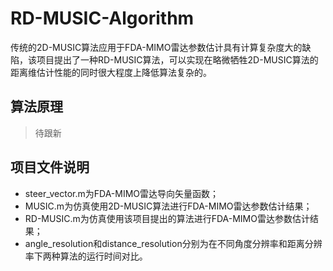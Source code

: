 # RD-MUSIC-Algorithm
传统的2D-MUSIC算法应用于FDA-MIMO雷达参数估计具有计算复杂度大的缺陷，该项目提出了一种RD-MUSIC算法，可以实现在略微牺牲2D-MUSIC算法的距离维估计性能的同时很大程度上降低算法复杂的。

## 算法原理

> 待跟新

## 项目文件说明

* steer_vector.m为FDA-MIMO雷达导向矢量函数；
* MUSIC.m为仿真使用2D-MUSIC算法进行FDA-MIMO雷达参数估计结果；
* RD-MUSIC.m为仿真使用该项目提出的算法进行FDA-MIMO雷达参数估计结果；
* angle_resolution和distance_resolution分别为在不同角度分辨率和距离分辨率下两种算法的运行时间对比。


